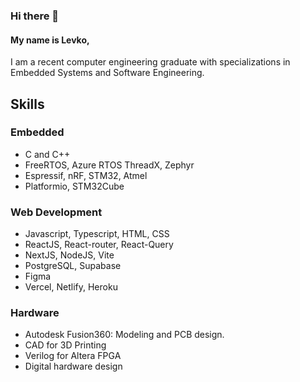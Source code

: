 ### Hi there 👋
#### My name is Levko,
I am a recent computer engineering graduate with specializations in Embedded Systems and Software Engineering.

## Skills
### Embedded
* C and C++
* FreeRTOS, Azure RTOS ThreadX, Zephyr
* Espressif, nRF, STM32, Atmel
* Platformio, STM32Cube

### Web Development
* Javascript, Typescript, HTML, CSS
* ReactJS, React-router, React-Query
* NextJS, NodeJS, Vite
* PostgreSQL, Supabase
* Figma
* Vercel, Netlify, Heroku

### Hardware
* Autodesk Fusion360: Modeling and PCB design.
* CAD for 3D Printing
* Verilog for Altera FPGA
* Digital hardware design
<!-- 
<img src="https://raw.githubusercontent.com/FortAwesome/Font-Awesome/6.x/svgs/solid/crown.svg" width="50" height="50">

## Skills
### Embedded
* ![C](https://img.shields.io/badge/c-%2300599C.svg?style=for-the-badge&logo=c&logoColor=white) ![C++](https://img.shields.io/badge/c++-%2300599C.svg?style=for-the-badge&logo=c%2B%2B&logoColor=white)
* FreeRTOS, Azure RTOS ThreadX, Zephyr
* Espressif, nRF, STM32, Atmel
* Platformio, STM32Cube

### Web Development
* Javascript, Typescript, HTML, CSS
* ReactJS, React-router, React-Query
* NextJS, NodeJS, Vite
* PostgreSQL, Supabase
* Figma
* Vercel, Netlify, Heroku

### Hardware
* Autodesk Fusion360: Modeling and PCB design.
* CAD for 3D Printing
* Verilog for Altera FPGA
* Digital hardware design -->


<!-- 
### Misc
* Python
* OpenCV
* 
-->

<!-- 
### Programing Languages
![C](https://img.shields.io/badge/c-%2300599C.svg?style=for-the-badge&logo=c&logoColor=white)
![C++](https://img.shields.io/badge/c++-%2300599C.svg?style=for-the-badge&logo=c%2B%2B&logoColor=white)
![CSS3](https://img.shields.io/badge/css3-%231572B6.svg?style=for-the-badge&logo=css3&logoColor=white)
![HTML5](https://img.shields.io/badge/html5-%23E34F26.svg?style=for-the-badge&logo=html5&logoColor=white)
![JavaScript](https://img.shields.io/badge/javascript-%23323330.svg?style=for-the-badge&logo=javascript&logoColor=%23F7DF1E)
![TypeScript](https://img.shields.io/badge/typescript-%23007ACC.svg?style=for-the-badge&logo=typescript&logoColor=white)
![Python](https://img.shields.io/badge/python-3670A0?style=for-the-badge&logo=python&logoColor=ffdd54)

### Frameworks
![React](https://img.shields.io/badge/react-%2320232a.svg?style=for-the-badge&logo=react&logoColor=%2361DAFB)
![React Query](https://img.shields.io/badge/-React%20Query-FF4154?style=for-the-badge&logo=react%20query&logoColor=white)
![React Router](https://img.shields.io/badge/React_Router-CA4245?style=for-the-badge&logo=react-router&logoColor=white)
![Next JS](https://img.shields.io/badge/Next-black?style=for-the-badge&logo=next.js&logoColor=white)
![NodeJS](https://img.shields.io/badge/node.js-6DA55F?style=for-the-badge&logo=node.js&logoColor=white)
![TailwindCSS](https://img.shields.io/badge/tailwindcss-%2338B2AC.svg?style=for-the-badge&logo=tailwind-css&logoColor=white)

### Databases
![Supabase](https://img.shields.io/badge/Supabase-3ECF8E?style=for-the-badge&logo=supabase&logoColor=white)
![Postgres](https://img.shields.io/badge/postgres-%23316192.svg?style=for-the-badge&logo=postgresql&logoColor=white)

### Software
![Figma](https://img.shields.io/badge/figma-%23F24E1E.svg?style=for-the-badge&logo=figma&logoColor=white)
![Visual Studio Code](https://img.shields.io/badge/Visual%20Studio%20Code-0078d7.svg?style=for-the-badge&logo=visual-studio-code&logoColor=white)

### Hosting
![Netlify](https://img.shields.io/badge/netlify-%23000000.svg?style=for-the-badge&logo=netlify&logoColor=#00C7B7)
![Vercel](https://img.shields.io/badge/vercel-%23000000.svg?style=for-the-badge&logo=vercel&logoColor=white)
![Heroku](https://img.shields.io/badge/heroku-%23430098.svg?style=for-the-badge&logo=heroku&logoColor=white)
 -->
